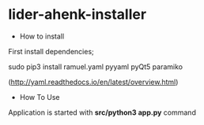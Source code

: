 # lider-ahenk-installer

* How to install

First install dependencies;

sudo pip3 install ramuel.yaml pyyaml pyQt5 paramiko

(http://yaml.readthedocs.io/en/latest/overview.html)

* How To Use

Application is started with **src/python3 app.py** command
